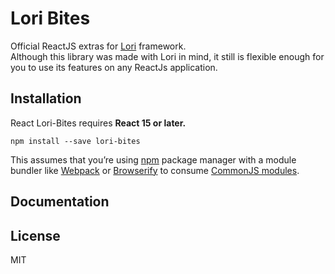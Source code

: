 Lori Bites
=========================

Official ReactJS extras for [Lori](https://github.com/mrbarde/lori) framework.  
Although this library was made with Lori in mind, it still is flexible enough for you to use
its features on any ReactJs application.


## Installation

React Lori-Bites requires **React 15 or later.**

```
npm install --save lori-bites
```

This assumes that you’re using [npm](http://npmjs.com/) package manager with a module bundler like [Webpack](http://webpack.github.io) or [Browserify](http://browserify.org/) to consume [CommonJS modules](http://webpack.github.io/docs/commonjs.html).

## Documentation


## License

MIT
